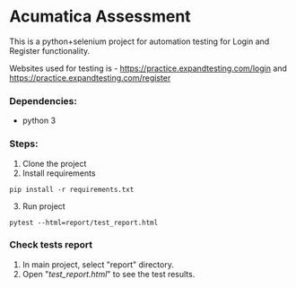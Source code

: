 # Acumatica Assessment
This is a python+selenium project for automation testing for Login and Register functionality.

Websites used for testing is - https://practice.expandtesting.com/login and https://practice.expandtesting.com/register

### Dependencies:
* python 3

### Steps:
1. Clone the project
2. Install requirements
```commandline
pip install -r requirements.txt
```
3. Run project
```
pytest --html=report/test_report.html
```

### Check tests report
1. In main project, select "report" directory.
2. Open "_test_report.html_" to see the test results.